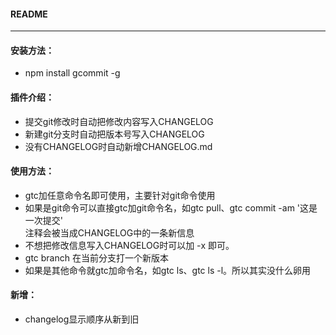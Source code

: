 #### README
--------------------------------------------------------------------------------

#### **安装方法**：
* npm install gcommit -g

#### **插件介绍**：
* 提交git修改时自动把修改内容写入CHANGELOG
* 新建git分支时自动把版本号写入CHANGELOG
* 没有CHANGELOG时自动新增CHANGELOG.md

#### **使用方法**：
* gtc加任意命令名即可使用，主要针对git命令使用
* 如果是git命令可以直接gtc加git命令名，如gtc pull、gtc commit -am '这是一次提交'<br/>注释会被当成CHANGELOG中的一条新信息
* 不想把修改信息写入CHANGELOG时可以加 -x 即可。
* gtc branch 在当前分支打一个新版本
* 如果是其他命令就gtc加命令名，如gtc ls、gtc ls -l。所以其实没什么卵用


#### **新增**：
* changelog显示顺序从新到旧
